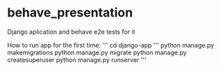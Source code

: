# behave_presentation
Django aplication and behave e2e tests for it


How to run app for the first time:
'''
cd django-app
'''
python manage.py makemigrations
python manage.py migrate
python manage.py createsuperuser
python manage.py runserver
'''
